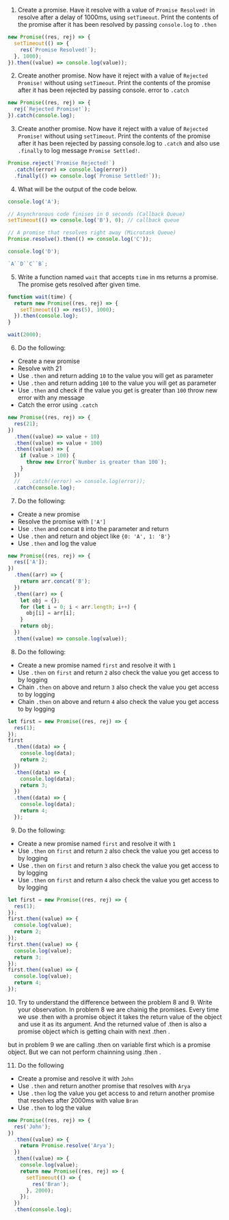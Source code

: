 1. Create a promise. Have it resolve with a value of `Promise Resolved!` in resolve after a delay of 1000ms, using `setTimeout`. Print the contents of the promise after it has been resolved by passing `console.log` to `.then`

```js
new Promise((res, rej) => {
  setTimeout(() => {
    res(`Promise Resolved!`);
  }, 1000);
}).then((value) => console.log(value));
```

2. Create another promise. Now have it reject with a value of `Rejected Promise!` without using `setTimeout`. Print the contents of the promise after it has been rejected by passing console.
   error to `.catch`

```js
new Promise((res, rej) => {
  rej(`Rejected Promise!`);
}).catch(console.log);
```

3. Create another promise. Now have it reject with a value of `Rejected Promise!` without using `setTimeout`. Print the contents of the promise after it has been rejected by passing console.log to `.catch` and also use `.finally` to log message `Promise Settled!`.

```js
Promise.reject(`Promise Rejected!`)
  .catch((error) => console.log(error))
  .finally(() => console.log(`Promise Settled!`));
```

4. What will be the output of the code below.

```js
console.log('A');

// Asynchronous code finises in 0 seconds (Callback Queue)
setTimeout(() => console.log('B'), 0); // callback queue

// A promise that resolves right away (Microtask Queue)
Promise.resolve().then(() => console.log('C'));

console.log('D');

`A``D``C``B`;
```

5. Write a function named `wait` that accepts `time` in ms returns a promise. The promise gets resolved after given time.

```js
function wait(time) {
  return new Promise((res, rej) => {
    setTimeout(() => res(5), 1000);
  }).then(console.log);
}

wait(2000);
```

6. Do the following:

- Create a new promise
- Resolve with 21
- Use `.then` and return adding `10` to the value you will get as parameter
- Use `.then` and return adding `100` to the value you will get as parameter
- Use `.then` and check if the value you get is greater than `100` throw new error with any message
- Catch the error using `.catch`

```js
new Promise((res, rej) => {
  res(21);
})
  .then((value) => value + 10)
  .then((value) => value + 100)
  .then((value) => {
    if (value > 100) {
      throw new Error(`Number is greater than 100`);
    }
  })
  //   .catch((error) => console.log(error));
  .catch(console.log);
```

7. Do the following:

- Create a new promise
- Resolve the promise with `['A']`
- Use `.then` and concat `B` into the parameter and return
- Use `.then` and return and object like `{0: 'A', 1: 'B'}`
- Use `.then` and log the value

```js
new Promise((res, rej) => {
  res(['A']);
})
  .then((arr) => {
    return arr.concat('B');
  })
  .then((arr) => {
    let obj = {};
    for (let i = 0; i < arr.length; i++) {
      obj[i] = arr[i];
    }
    return obj;
  })
  .then((value) => console.log(value));
```

8. Do the following:

- Create a new promise named `first` and resolve it with `1`
- Use `.then` on `first` and return `2` also check the value you get access to by logging
- Chain `.then` on above and return `3` also check the value you get access to by logging
- Chain `.then` on above and return `4` also check the value you get access to by logging

```js
let first = new Promise((res, rej) => {
  res(1);
});
first
  .then((data) => {
    console.log(data);
    return 2;
  })
  .then((data) => {
    console.log(data);
    return 3;
  })
  .then((data) => {
    console.log(data);
    return 4;
  });
```

9. Do the following:

- Create a new promise named `first` and resolve it with `1`
- Use `.then` on `first` and return `2` also check the value you get access to by logging
- Use `.then` on `first` and return `3` also check the value you get access to by logging
- Use `.then` on `first` and return `4` also check the value you get access to by logging

```js
let first = new Promise((res, rej) => {
  res(1);
});
first.then((value) => {
  console.log(value);
  return 2;
});
first.then((value) => {
  console.log(value);
  return 3;
});
first.then((value) => {
  console.log(value);
  return 4;
});
```

10. Try to understand the difference between the problem 8 and 9. Write your observation.
    In problem 8 we are chainig the promises. Every time we use .then with a promise object it takes the return value of the object and use it as its argument. And the returned value of .then is also a promise object which is getting chain with next .then .

but in problem 9 we are calling .then on variable first which is a promise object. But we can not perform chainning using .then .

11. Do the following

- Create a promise and resolve it with `John`
- Use `.then` and return another promise that resolves with `Arya`
- Use `.then` log the value you get access to and return another promise that resolves after 2000ms with value `Bran`
- Use `.then` to log the value

```js
new Promise((res, rej) => {
  res('John');
})
  .then((value) => {
    return Promise.resolve('Arya');
  })
  .then((value) => {
    console.log(value);
    return new Promise((res, rej) => {
      setTimeout(() => {
        res('Bran');
      }, 2000);
    });
  })
  .then(console.log);
```
